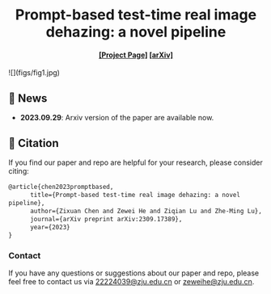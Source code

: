 <div align="center">
<h1> Prompt-based test-time real image dehazing: a novel pipeline </h1>
</div>
<div>
    <h4 align="center">
        <a href="https://github.com/cecret3350/PTTD-Dehazing" target='_blank'>[Project Page]</a>
        <a href="https://arxiv.org/abs/2309.17389" target='_blank'>[arXiv]</a> 
	</h4>
</div>
![](figs/fig1.jpg)

## :mega: News
- **2023.09.29**: Arxiv version of the paper are available now.

## :love_you_gesture: Citation
If you find our paper and repo are helpful for your research, please consider citing:
```
@article{chen2023promptbased,
      title={Prompt-based test-time real image dehazing: a novel pipeline}, 
      author={Zixuan Chen and Zewei He and Ziqian Lu and Zhe-Ming Lu},
      journal={arXiv preprint arXiv:2309.17389},
      year={2023}
}
```

### Contact
If you have any questions or suggestions about our paper and repo, please feel free to contact us via <22224039@zju.edu.cn> or <zeweihe@zju.edu.cn>.
